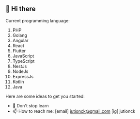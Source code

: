 ## 👋 Hi there

Current programming language: 
1. PHP
2. Golang
3. Angular
4. React
5. Flutter
6. JavaScript
7. TypeScript
8. NestJs
9. NodeJs
10. ExpressJs
11. Kotlin
12. Java 

Here are some ideas to get you started:

- 🌱 Don't stop learn
- 📫 How to reach me: [email] jutionck@gmail.com [ig] jutionck
